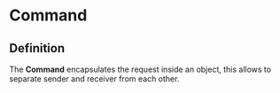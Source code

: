 # Command
## Definition
The **Command** encapsulates the request inside an object, this allows to separate sender and receiver from each other.  
